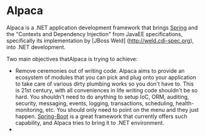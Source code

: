 # Alpaca
Alpaca is a .NET application development framework that brings [Spring](spring.io) and the "Contexts and Dependency Injection" from JavaEE specifications, specifically its implementation by [JBoss Weld] (http://weld.cdi-spec.org), into .NET development. 

Two main objectives thatAlpaca is trying to achieve:
* Remove ceremonies out of writing code. Alpaca aims to provide an ecosystem of modules that you can pick and plug onto your application to take care of various dirty plumbing works so you don't have to. This is 21st century, with all conveniences in life writing code shouldn't be so hard. You shouldn't need to do anything to setup IoC, ORM, auditing, security, messaging, events, logging, transactions, scheduling, health-monitoring, etc. You should only need to point on the menu and they just happen. [Spring-Boot](http://projects.spring.io/spring-boot/) is a great framework that currently offers such capability, and Alpaca tries to bring it to .NET environment.
* 
